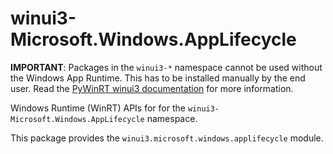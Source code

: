<!-- warning: Please don't edit this file. It was automatically generated. -->

# winui3-Microsoft.Windows.AppLifecycle

**IMPORTANT**: Packages in the `winui3-*` namespace cannot be used without the
Windows App Runtime. This has to be installed manually by the end user. Read the
[PyWinRT winui3 documentation](https://pywinrt.readthedocs.io/en/latest/api/winui3/index.html)
for more information.

Windows Runtime (WinRT) APIs for for the `winui3-Microsoft.Windows.AppLifecycle` namespace.

This package provides the `winui3.microsoft.windows.applifecycle` module.
